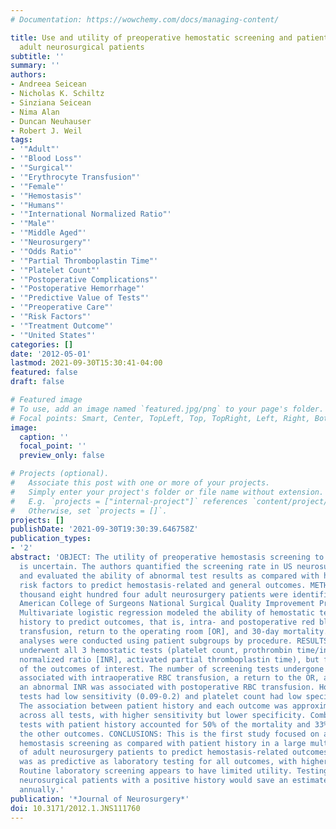 ```yaml
---
# Documentation: https://wowchemy.com/docs/managing-content/

title: Use and utility of preoperative hemostatic screening and patient history in
  adult neurosurgical patients
subtitle: ''
summary: ''
authors:
- Andreea Seicean
- Nicholas K. Schiltz
- Sinziana Seicean
- Nima Alan
- Duncan Neuhauser
- Robert J. Weil
tags:
- '"Adult"'
- '"Blood Loss"'
- '"Surgical"'
- '"Erythrocyte Transfusion"'
- '"Female"'
- '"Hemostasis"'
- '"Humans"'
- '"International Normalized Ratio"'
- '"Male"'
- '"Middle Aged"'
- '"Neurosurgery"'
- '"Odds Ratio"'
- '"Partial Thromboplastin Time"'
- '"Platelet Count"'
- '"Postoperative Complications"'
- '"Postoperative Hemorrhage"'
- '"Predictive Value of Tests"'
- '"Preoperative Care"'
- '"Risk Factors"'
- '"Treatment Outcome"'
- '"United States"'
categories: []
date: '2012-05-01'
lastmod: 2021-09-30T15:30:41-04:00
featured: false
draft: false

# Featured image
# To use, add an image named `featured.jpg/png` to your page's folder.
# Focal points: Smart, Center, TopLeft, Top, TopRight, Left, Right, BottomLeft, Bottom, BottomRight.
image:
  caption: ''
  focal_point: ''
  preview_only: false

# Projects (optional).
#   Associate this post with one or more of your projects.
#   Simply enter your project's folder or file name without extension.
#   E.g. `projects = ["internal-project"]` references `content/project/deep-learning/index.md`.
#   Otherwise, set `projects = []`.
projects: []
publishDate: '2021-09-30T19:30:39.646758Z'
publication_types:
- '2'
abstract: 'OBJECT: The utility of preoperative hemostasis screening to predict complications
  is uncertain. The authors quantified the screening rate in US neurosurgery patients
  and evaluated the ability of abnormal test results as compared with history-based
  risk factors to predict hemostasis-related and general outcomes. METHODS: Eleven
  thousand eight hundred four adult neurosurgery patients were identified in the 2006-2009
  American College of Surgeons National Surgical Quality Improvement Program database.
  Multivariate logistic regression modeled the ability of hemostatic tests and patient
  history to predict outcomes, that is, intra- and postoperative red blood cell [RBC]
  transfusion, return to the operating room [OR], and 30-day mortality. Sensitivity
  analyses were conducted using patient subgroups by procedure. RESULTS: Most patients
  underwent all 3 hemostatic tests (platelet count, prothrombin time/international
  normalized ratio [INR], activated partial thromboplastin time), but few had any
  of the outcomes of interest. The number of screening tests undergone was significantly
  associated with intraoperative RBC transfusion, a return to the OR, and mortality;
  an abnormal INR was associated with postoperative RBC transfusion. However, all
  tests had low sensitivity (0.09-0.2) and platelet count had low specificity (0.04-0.05).
  The association between patient history and each outcome was approximately the same
  across all tests, with higher sensitivity but lower specificity. Combining abnormal
  tests with patient history accounted for 50% of the mortality and 33% of each of
  the other outcomes. CONCLUSIONS: This is the first study focused on assessing preoperative
  hemostasis screening as compared with patient history in a large multicenter sample
  of adult neurosurgery patients to predict hemostasis-related outcomes. Patient history
  was as predictive as laboratory testing for all outcomes, with higher sensitivity.
  Routine laboratory screening appears to have limited utility. Testing limited to
  neurosurgical patients with a positive history would save an estimated $81,942,000
  annually.'
publication: '*Journal of Neurosurgery*'
doi: 10.3171/2012.1.JNS111760
---
```

